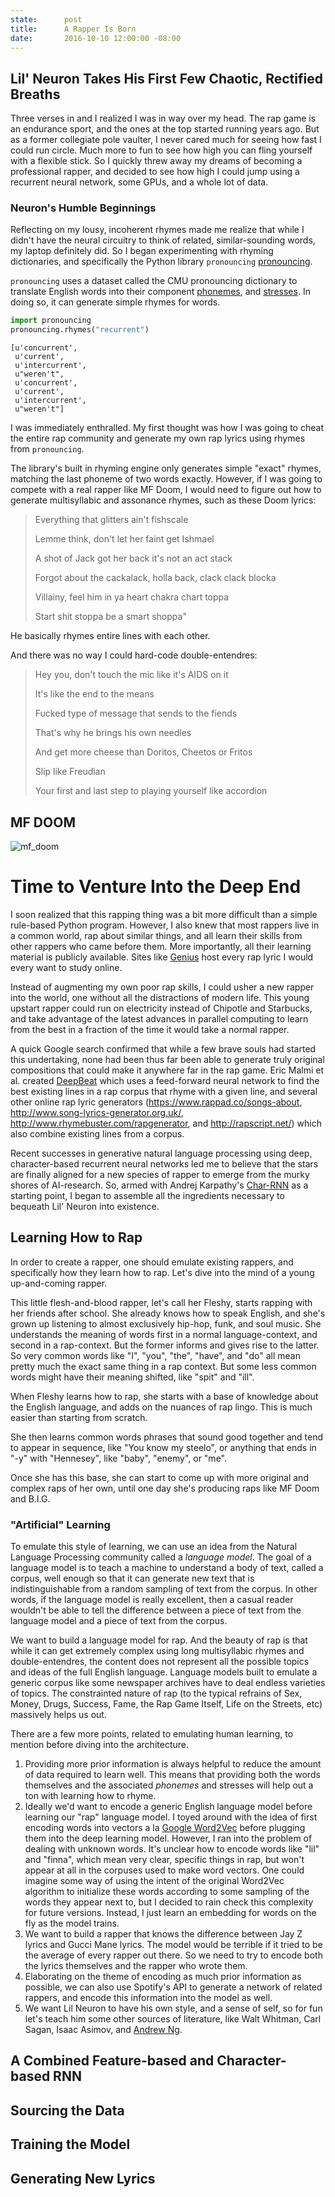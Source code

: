 ```yaml
---
state:      post
title:      A Rapper Is Born
date:       2016-10-10 12:00:00 -08:00
---
```



## Lil' Neuron Takes His First Few Chaotic, Rectified Breaths

Three verses in and I realized I was in way over my head. The rap game is an endurance sport, and the ones at the top started running years ago. But as a former collegiate pole vaulter, I never cared much for seeing how fast I could run circle. Much more to fun to see how high you can fling yourself with a flexible stick. So I quickly threw away my dreams of becoming a professional rapper, and decided to see how high I could jump using a recurrent neural network, some GPUs, and a whole lot of data.

### Neuron's Humble Beginnings

Reflecting on my lousy, incoherent rhymes made me realize that while I didn't have the neural circuitry to think of related, similar-sounding words, my laptop definitely did. So I began experimenting with rhyming dictionaries, and specifically the Python library ``pronouncing`` [pronouncing](https://pronouncing.readthedocs.io/en/latest/).

``pronouncing`` uses a dataset called the CMU pronouncing dictionary to translate English words into their component [phonemes](http://www.speech.cs.cmu.edu/cgi-bin/cmudict#phones), and [stresses](https://en.wikipedia.org/wiki/Stress_and_vowel_reduction_in_English). In doing so, it can generate simple rhymes for words.


```python
import pronouncing
pronouncing.rhymes("recurrent")
```




    [u'concurrent',
     u'current',
     u'intercurrent',
     u"weren't",
     u'concurrent',
     u'current',
     u'intercurrent',
     u"weren't"]



I was immediately enthralled. My first thought was how I was going to cheat the entire rap community and generate my own rap lyrics using rhymes from ``pronouncing``.

The library's built in rhyming engine only generates simple "exact" rhymes, matching the last phoneme of two words exactly. However, if I was going to compete with a real rapper like MF Doom, I would need to figure out how to generate multisyllabic and assonance rhymes, such as these Doom lyrics:

> Everything that glitters ain't fishscale
>
> Lemme think, don't let her faint get Ishmael
>
> A shot of Jack got her back it's not an act stack
>
> Forgot about the cackalack, holla back, clack clack blocka
>
> Villainy, feel him in ya heart chakra chart toppa
>
> Start shit stoppa be a smart shoppa"

He basically rhymes entire lines with each other.

And there was no way I could hard-code double-entendres:

> Hey you, don't touch the mic like it's AIDS on it
>
> It's like the end to the means
>
> Fucked type of message that sends to the fiends
>
> That's why he brings his own needles
>
> And get more cheese than Doritos, Cheetos or Fritos
>
> Slip like Freudian
>
> Your first and last step to playing yourself like accordion

## MF DOOM

![mf_doom](doom.jpg)

# Time to Venture Into the Deep End

I soon realized that this rapping thing was a bit more difficult than a simple rule-based Python program. However, I also knew that most rappers live in a common world, rap about similar things, and all learn their skills from other rappers who came before them. More importantly, all their learning material is publicly available. Sites like [Genius](https://rap.genius.com) host every rap lyric I would every want to study online.

Instead of augmenting my own poor rap skills, I could usher a new rapper into the world, one without all the distractions of modern life. This young upstart rapper could run on electricity instead of Chipotle and Starbucks, and take advantage of the latest advances in parallel computing to learn from the best in a fraction of the time it would take a normal rapper.

A quick Google search confirmed that while a few brave souls had started this undertaking, none had been thus far been able to generate truly original compositions that could make it anywhere far in the rap game. Eric Malmi et al. created [DeepBeat](https://arxiv.org/pdf/1505.04771v1.pdf) which uses a feed-forward neural network to find the best existing lines in a rap corpus that rhyme with a given line, and several other online rap lyric generators (https://www.rappad.co/songs-about, http://www.song-lyrics-generator.org.uk/, http://www.rhymebuster.com/rapgenerator, and http://rapscript.net/) which also combine existing lines from a corpus.

Recent successes in generative natural language processing using deep, character-based recurrent neural networks led me to believe that the stars are finally aligned for a new species of rapper to emerge from the murky shores of AI-research. So, armed with Andrej Karpathy's [Char-RNN](http://karpathy.github.io/2015/05/21/rnn-effectiveness/) as a starting point, I began to assemble all the ingredients necessary to bequeath Lil' Neuron into existence.

## Learning How to Rap

In order to create a rapper, one should emulate existing rappers, and specifically how they learn how to rap. Let's dive into the mind of a young up-and-coming rapper.

This little flesh-and-blood rapper, let's call her Fleshy, starts rapping with her friends after school. She already knows how to speak English, and she's grown up listening to almost exclusively hip-hop, funk, and soul music. She understands the meaning of words first in a normal language-context, and second in a rap-context. But the former informs and gives rise to the latter. So very common words like "I", "you", "the", "have", and "do" all mean pretty much the exact same thing in a rap context. But some less common words might have their meaning shifted, like "spit" and "ill".

When Fleshy learns how to rap, she starts with a base of knowledge about the English language, and adds on the nuances of rap lingo. This is much easier than starting from scratch.

She then learns common words phrases that sound good together and tend to appear in sequence, like "You know my steelo", or anything that ends in "-y" with "Hennesey", like "baby", "enemy", or "me".

Once she has this base, she can start to come up with more original and complex raps of her own, until one day she's producing raps like MF Doom and B.I.G.

### "Artificial" Learning

To emulate this style of learning, we can use an idea from the Natural Language Processing community called a *language model*. The goal of a language model is to teach a machine to understand a body of text, called a corpus, well enough so that it can generate new text that is indistinguishable from a random sampling of text from the corpus. In other words, if the language model is really excellent, then a casual reader wouldn't be able to tell the difference between a piece of text from the language model and a piece of text from the corpus.

We want to build a language model for rap. And the beauty of rap is that while it can get extremely complex using long multisyllabic rhymes and double-entendres, the content does not represent all the possible topics and ideas of the full English language. Language models built to emulate a generic corpus like some newspaper archives have to deal endless varieties of topics. The constrainted nature of rap (to the typical refrains of Sex, Money, Drugs, Success, Fame, the Rap Game Itself, Life on the Streets, etc) massively helps us out.

There are a few more points, related to emulating human learning, to mention before diving into the architecture.

   1. Providing more prior information is always helpful to reduce the amount of data required to learn well. This means that providing both the words themselves and the associated *phonemes* and stresses will help out a ton with learning how to rhyme.
   2. Ideally we'd want to encode a generic English language model before learning our "rap" language model. I toyed around with the idea of first encoding words into vectors a la [Google Word2Vec](https://www.tensorflow.org/versions/r0.11/tutorials/word2vec/index.html) before plugging them into the deep learning model. However, I ran into the problem of dealing with unknown words. It's unclear how to encode words like "lil" and "finna", which mean very clear, specific things in rap, but won't appear at all in the corpuses used to make word vectors. One could imagine some way of using the intent of the original Word2Vec algorithm to initialize these words according to some sampling of the words they appear next to, but I decided to rain check this complexity for future versions. Instead, I just learn an embedding for words on the fly as the model trains.
   3. We want to build a rapper that knows the difference between Jay Z lyrics and Gucci Mane lyrics. The model would be terrible if it tried to be the average of every rapper out there. So we need to try to encode both the lyrics themselves and the rapper who wrote them.
   4. Elaborating on the theme of encoding as much prior information as possible, we can also use Spotify's API to generate a network of related rappers, and encode this information into the model as well.
   5. We want Lil Neuron to have his own style, and a sense of self, so for fun let's teach him some other sources of literature, like Walt Whitman, Carl Sagan, Isaac Asimov, and [Andrew Ng](https://www.coursera.org/learn/machine-learning).

## A Combined Feature-based and Character-based RNN

## Sourcing the Data

## Training the Model

## Generating New Lyrics


```python

```
